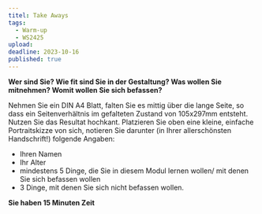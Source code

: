 ```yaml
---
titel: Take Aways
tags: 
  - Warm-up
  - WS2425
upload: 
deadline: 2023-10-16
published: true
---
```


**Wer sind Sie? Wie fit sind Sie in der Gestaltung? Was wollen Sie mitnehmen? Womit wollen Sie sich befassen?**

Nehmen Sie ein DIN A4 Blatt, falten Sie es mittig über die lange Seite, so dass ein Seitenverhältnis im gefalteten Zustand von 105x297mm entsteht. Nutzen Sie das Resultat hochkant. Platzieren Sie oben eine kleine, einfache Portraitskizze von sich, notieren Sie darunter (in Ihrer allerschönsten Handschrift!) folgende Angaben:
- Ihren Namen
- Ihr Alter
- mindestens 5 Dinge, die Sie in diesem Modul lernen wollen/ mit denen Sie sich befassen wollen
- 3 Dinge, mit denen Sie sich nicht befassen wollen.

**Sie haben 15 Minuten Zeit**

